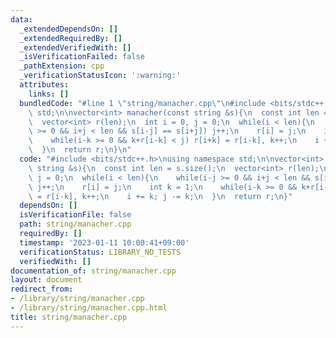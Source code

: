 ```yaml
---
data:
  _extendedDependsOn: []
  _extendedRequiredBy: []
  _extendedVerifiedWith: []
  _isVerificationFailed: false
  _pathExtension: cpp
  _verificationStatusIcon: ':warning:'
  attributes:
    links: []
  bundledCode: "#line 1 \"string/manacher.cpp\"\n#include <bits/stdc++.h>\nusing namespace\
    \ std;\n\nvector<int> manacher(const string &s){\n  const int len = s.size();\n\
    \  vector<int> r(len);\n  int i = 0, j = 0;\n  while(i < len){\n    while(i-j\
    \ >= 0 && i+j < len && s[i-j] == s[i+j]) j++;\n    r[i] = j;\n    int k = 1;\n\
    \    while(i-k >= 0 && k+r[i-k] < j) r[i+k] = r[i-k], k++;\n    i += k; j -= k;\n\
    \  }\n  return r;\n}\n"
  code: "#include <bits/stdc++.h>\nusing namespace std;\n\nvector<int> manacher(const\
    \ string &s){\n  const int len = s.size();\n  vector<int> r(len);\n  int i = 0,\
    \ j = 0;\n  while(i < len){\n    while(i-j >= 0 && i+j < len && s[i-j] == s[i+j])\
    \ j++;\n    r[i] = j;\n    int k = 1;\n    while(i-k >= 0 && k+r[i-k] < j) r[i+k]\
    \ = r[i-k], k++;\n    i += k; j -= k;\n  }\n  return r;\n}"
  dependsOn: []
  isVerificationFile: false
  path: string/manacher.cpp
  requiredBy: []
  timestamp: '2023-01-11 10:00:41+09:00'
  verificationStatus: LIBRARY_NO_TESTS
  verifiedWith: []
documentation_of: string/manacher.cpp
layout: document
redirect_from:
- /library/string/manacher.cpp
- /library/string/manacher.cpp.html
title: string/manacher.cpp
---
```

